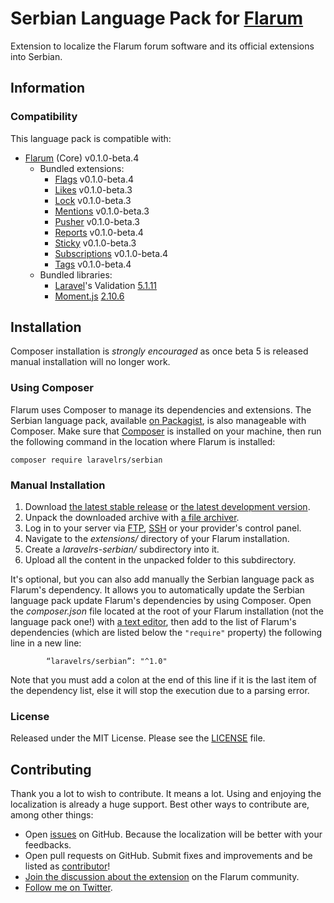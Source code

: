 # Serbian Language Pack for [Flarum](http://flarum.org/)

Extension to localize the Flarum forum software and its official extensions into Serbian.

## Information

### Compatibility

This language pack is compatible with:

- [Flarum](https://github.com/flarum/core) (Core) v0.1.0-beta.4
  - Bundled extensions:
	  - [Flags](https://github.com/flarum/flags) v0.1.0-beta.4
	  - [Likes](https://github.com/flarum/likes) v0.1.0-beta.3
	  - [Lock](https://github.com/flarum/lock) v0.1.0-beta.3
	  - [Mentions](https://github.com/flarum/mentions) v0.1.0-beta.3
	  - [Pusher](https://github.com/flarum/pusher) v0.1.0-beta.3
	  - [Reports](https://github.com/flarum/reports) v0.1.0-beta.4
	  - [Sticky](https://github.com/flarum/sticky) v0.1.0-beta.3
	  - [Subscriptions](https://github.com/flarum/subscriptions) v0.1.0-beta.4
  	- [Tags](https://github.com/flarum/tags) v0.1.0-beta.4
  - Bundled libraries:
      - [Laravel](https://github.com/laravel/laravel)'s Validation [5.1.11](https://github.com/laravel/laravel/releases/tag/v5.1.11)
      - [Moment.js](https://github.com/moment/moment) [2.10.6](https://github.com/moment/moment/releases/tag/2.10.6)

## Installation
Composer installation is *strongly encouraged* as once beta 5 is released manual installation will no longer work.

### Using Composer

Flarum uses Composer to manage its dependencies and extensions. The Serbian language pack, available [on Packagist](https://packagist.org/packages/laravelrs/serbian), is also manageable with Composer. Make sure that [Composer](https://getcomposer.org/) is installed on your machine, then run the following command in the location where Flarum is installed:

```
composer require laravelrs/serbian
```

### Manual Installation

1. Download [the latest stable release](https://github.com/berteltorp/Flarum-sr-RS/releases) or [the latest development version](https://github.com/laravelrs/Flarum-sr-RS/archive/master.zip).
2. Unpack the downloaded archive with [a file archiver](https://en.wikipedia.org/wiki/Comparison_of_file_archivers).
3. Log in to your server via [FTP](https://en.wikipedia.org/wiki/File_Transfer_Protocol), [SSH](https://en.wikipedia.org/wiki/Secure_Shell) or your provider's control panel.
4. Navigate to the *extensions/* directory of your Flarum installation.
5. Create a *laravelrs-serbian/* subdirectory into it.
6. Upload all the content in the unpacked folder to this subdirectory.

It's optional, but you can also add manually the Serbian language pack as Flarum's dependency. It allows you to automatically update the Serbian language pack update Flarum's dependencies by using Composer. Open the *composer.json* file located at the root of your Flarum installation (not the language pack one!) with [a text editor](https://en.wikipedia.org/wiki/Comparison_of_text_editors), then add to the list of Flarum's dependencies (which are listed below the `"require"` property) the following line in a new line:

```
        “laravelrs/serbian”: "^1.0"
```

Note that you must add a colon at the end of this line if it is the last item of the dependency list, else it will stop the execution due to a parsing error.

### License

Released under the MIT License. Please see the [LICENSE](https://github.com/berteltorp/Flarum-sr-RS/blob/master/LICENSE) file.

## Contributing

Thank you a lot to wish to contribute. It means a lot. Using and enjoying the localization is already a huge support. Best other ways to contribute are, among other things:

- Open [issues](https://github.com/laravelrs/Flarum-sr-RS/issues) on GitHub. Because the localization will be better with your feedbacks.
- Open pull requests on GitHub. Submit fixes and improvements and be listed as [contributor](https://github.com/laravelrs/Flarum-sr-RS/graphs/contributors)!
- [Join the discussion about the extension](http://discuss.flarum.org/d/) on the Flarum community.
- [Follow me on Twitter](https://twitter.com/laravel_rs).
